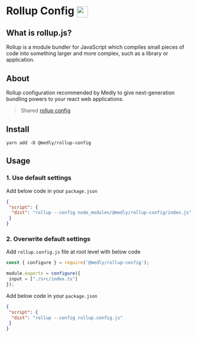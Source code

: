 # Rollup Config <img style="vertical-align: middle" height="30" src="https://rollupjs.org/logo.svg" />

## What is rollup.js?

Rollup is a module bundler for JavaScript which compiles small pieces of code into something larger and more complex, such as a library or application.

## About

Rollup configuration recommended by Medly to give next-generation bundling powers to your react web applications.

> Shared [rollup config](https://rollupjs.org/guide/en/#configuration-files)

## Install

```shell
yarn add -D @medly/rollup-config
```

## Usage

### 1. Use default settings

Add below code in your `package.json`

```json
{
 "script": {
  "dist": "rollup --config node_modules/@medly/rollup-config/index.js"
 }
}
```

### 2. Overwrite default settings

Add `rollup.config.js` file at root level with below code

```js
const { configure } = require('@medly/rollup-config');

module.exports = configure({
 input = ["./src/index.ts"]
});
```

Add below code in your `package.json`

```json
{
 "script": {
  "dist": "rollup --config rollup.config.js"
 }
}
```
